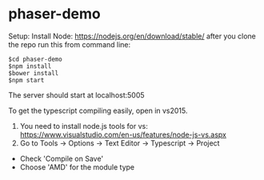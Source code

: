 # phaser-demo
Setup: 
Install Node: https://nodejs.org/en/download/stable/
after you clone the repo run this from command line:
```unix
$cd phaser-demo
$npm install
$bower install
$npm start
```
The server should start at localhost:5005

To get the typescript compiling easily, open in vs2015.
 1. You need to install node.js tools for vs: https://www.visualstudio.com/en-us/features/node-js-vs.aspx
 2. Go to Tools -> Options ->  Text Editor -> Typescript -> Project 
   * Check 'Compile on Save' 
   * Choose 'AMD' for the module type
